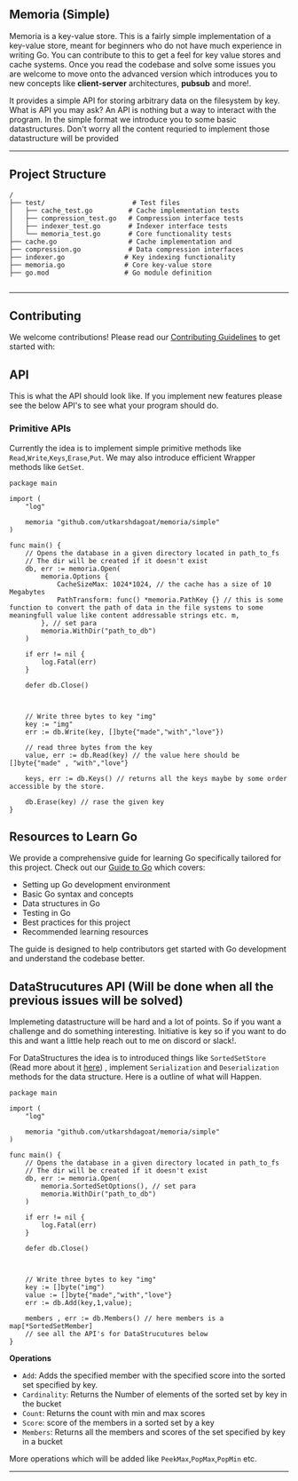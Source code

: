 ## Memoria (Simple)

Memoria is a key-value store. This is a fairly simple implementation of a key-value store, meant for beginners who do not have much experience in writing Go. You can contribute to this to get a feel for key value stores and cache systems. Once you read the codebase and solve some issues you are welcome to move onto the advanced version which introduces you to new concepts like **client-server** architectures, **pubsub** and more!.

It provides a simple API for storing arbitrary data on the filesystem by key. What is API you may ask? An API is nothing but a way to interact with the program.
In the simple format we introduce you to some basic datastructures. Don't worry all the content
requried to implement those datastructure will be provided

---

## Project Structure

```
/
├── test/                      # Test files
│   ├── cache_test.go         # Cache implementation tests
│   ├── compression_test.go   # Compression interface tests
│   ├── indexer_test.go       # Indexer interface tests
│   └── memoria_test.go       # Core functionality tests
├── cache.go                  # Cache implementation and
├── compression.go            # Data compression interfaces
├── indexer.go               # Key indexing functionality
├── memoria.go               # Core key-value store
├── go.mod                   # Go module definition


```

---

## Contributing

We welcome contributions! Please read our [Contributing Guidelines](docs/CONTRIBUTING.md) to get started with:

## API

This is what the API should look like. If you implement new features please see the below API's to see what your program should do.

### Primitive APIs

Currently the idea is to implement simple primitive methods like `Read`,`Write`,`Keys`,`Erase`,`Put`.
We may also introduce efficient Wrapper methods like `GetSet`.

```golang
package main

import (
    "log"

    memoria "github.com/utkarshdagoat/memoria/simple"
)

func main() {
    // Opens the database in a given directory located in path_to_fs
    // The dir will be created if it doesn't exist
    db, err := memoria.Open(
        memoria.Options {
            CacheSizeMax: 1024*1024, // the cache has a size of 10 Megabytes
            PathTransform: func() *memoria.PathKey {} // this is some function to convert the path of data in the file systems to some meaningfull value like content addressable strings etc. m,
        }, // set para
        memoria.WithDir("path_to_db")
    )

    if err != nil {
        log.Fatal(err)
    }

    defer db.Close()



    // Write three bytes to key "img"
    key := "img"
    err := db.Write(key, []byte{"made","with","love"})

    // read three bytes from the key
    value, err := db.Read(key) // the value here should be []byte{"made" , "with","love"}

    keys, err := db.Keys() // returns all the keys maybe by some order accessible by the store.

    db.Erase(key) // rase the given key
}
```

## Resources to Learn Go

We provide a comprehensive guide for learning Go specifically tailored for this project. Check out our [Guide to Go](docs/GuideToGo.md) which covers:

- Setting up Go development environment
- Basic Go syntax and concepts
- Data structures in Go
- Testing in Go
- Best practices for this project
- Recommended learning resources

The guide is designed to help contributors get started with Go development and understand the codebase better.

## DataStrucutures API (Will be done when all the previous issues will be solved)

Implemeting datastructure will be hard and a lot of points. So if you want a challenge and do something interesting. Initiative is key so if you want to do this and want a little help reach out to me on discord or slack!.

For DataStructures the idea is to introduced things like `SortedSetStore` (Read more about it [here](https://jothipn.github.io/2023/04/07/redis-sorted-set.html)) , implement `Serialization` and `Deserialization` methods for the data structure.
Here is a outline of what will Happen.

```golang
package main

import (
    "log"

    memoria "github.com/utkarshdagoat/memoria/simple"
)

func main() {
    // Opens the database in a given directory located in path_to_fs
    // The dir will be created if it doesn't exist
    db, err := memoria.Open(
        memoria.SortedSetOptions(), // set para
        memoria.WithDir("path_to_db")
    )

    if err != nil {
        log.Fatal(err)
    }

    defer db.Close()



    // Write three bytes to key "img"
    key := []byte("img")
    value := []byte{"made","with","love"}
    err := db.Add(key,1,value);

    members , err := db.Members() // here members is a map[*SortedSetMember]
    // see all the API's for DataStrucutures below
}
```

**Operations**

- `Add`: Adds the specified member with the specified score into the sorted set specified by key.
- `Cardinality`: Returns the Number of elements of the sorted set by key in the bucket
- `Count`: Returns the count with min and max scores
- `Score`: score of the members in a sorted set by a key
- `Members`: Returns all the members and scores of the set specified by key in a bucket

More operations which will be added like `PeekMax`,`PopMax`,`PopMin` etc.

---



